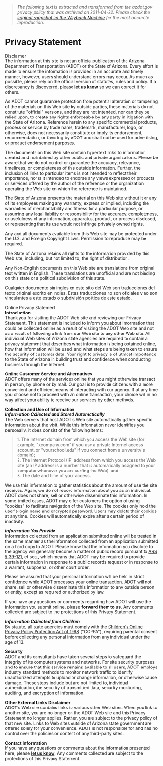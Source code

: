 > *The following text is extracted and transformed from the azdot.gov privacy policy that was archived on 2011-04-22. Please check the [original snapshot on the Wayback Machine](https://web.archive.org/web/20110422160058id_/http%3A//www.azdot.gov/Index_Docs/privacy_statement.asp) for the most accurate reproduction.*

# Privacy Statement

Disclaimer  
The information at this site is not an official publication of the Arizona Department of Transportation (ADOT) or the State of Arizona. Every effort is made to ensure the information is provided in an accurate and timely manner, however, users should understand errors may occur. As much as possible, please rely on the official version of statutes, rules and policy. If a discrepancy is discovered, please [**let us know**](https://www.azdot.gov/contact_adot/) so we can correct it for others. 

As ADOT cannot guarantee protection from potential alteration or tampering of the materials on this Web site by outside parties, these materials do not constitute "official" versions, and they are not intended, nor can they be relied upon, to create any rights enforceable by any party in litigation with the State of Arizona. Reference herein to any specific commercial products, process or service by trade name, trademark, manufacturer, logo, or otherwise, does not necessarily constitute or imply its endorsement, recommendation, or favoring by ADOT and shall not be used for advertising, or product endorsement purposes.

The documents on this Web site contain hypertext links to information created and maintained by other public and private organizations. Please be aware that we do not control or guarantee the accuracy, relevance, timeliness, or completeness of this outside information. Further, the inclusion of links to particular items is not intended to reflect their importance, nor is it intended to endorse any views expressed or products or services offered by the author of the reference or the organization operating the Web site on which the reference is maintained.

The State of Arizona presents the material on this Web site without it or any of its employees making any warranty, express or implied, including the warranties of merchantability and fitness for a particular purpose, or assuming any legal liability or responsibility for the accuracy, completeness, or usefulness of any information, apparatus, product, or process disclosed, or representing that its use would not infringe privately owned rights.

Any and all documents available from this Web site may be protected under the U.S. and Foreign Copyright Laws. Permission to reproduce may be required.

The State of Arizona retains all rights to the information provided by this Web site, including, but not limited to, the right of distribution.

Any Non-English documents on this Web site are translations from original text written in English. These translations are unofficial and are not binding on this state or a political subdivision of this state.

Cualquier documento sin ingles en este sitio del Web son traducciones del texto original escrito en ingles. Estas traducciones no son oficiales y no son vinculantes a este estado o subdivisión política de este estado.

Online Privacy Statement   
**Introduction**  
Thank you for visiting the ADOT Web site and reviewing our Privacy Statement. This statement is included to inform you about information that could be collected online as a result of visiting the ADOT Web site and not as a result of following a link from our Web site to any other Web site. All individual Web sites of Arizona state agencies are required to contain a privacy statement that describes what information is being obtained online, how that information will be used, and what steps are being taken to ensure the security of customer data. Your right to privacy is of utmost importance to the State of Arizona in building trust and confidence when conducting business through the Internet. 

**Online Customer Service and Alternatives**  
ADOT offers many of the services online that you might otherwise transact in person, by phone or by mail. Our goal is to provide citizens with a more convenient and efficient means of interacting with our agency. If at any time you choose not to proceed with an online transaction, your choice will in no way affect your ability to receive our services by other methods.

**Collection and Use of Information**  
**_Information Collected and Stored Automatically_**  
The Web servers that host ADOT's Web site automatically gather specific information about the visit. While this information never identifies you personally, it does consist of the following items:

> 1\. The Internet domain from which you access the Web site (for example, "xcompany.com" if you use a private Internet access account, or "yourschool.edu" if you connect from a university's domain);  
>  2\. The Internet Protocol (IP) address from which you access the Web site (an IP address is a number that is automatically assigned to your computer whenever you are surfing the Web); and  
>  3\. The date and time of your access.

We use this information to gather statistics about the amount of use the site receives. Again, we do not record information about you as an individual. ADOT does not share, sell or otherwise disseminate this information. In some limited cases, ADOT may offer customers the option of using "cookies" to facilitate navigation of the Web site. The cookies only hold the user's login name and encrypted password. Users may delete their cookies at any time. Cookies will automatically expire after a certain period of inactivity.

**_Information You Provide_**  
Information collected from an application submitted online will be treated in the same manner as the information collected from an application submitted on a hard copy to ADOT. Please know that the information you disclose to the agency will generally become a matter of public record pursuant to [ARS § 39-121](http://www.azleg.state.az.us/ArizonaRevisedStatutes.asp), et seq., which means that ADOT may be required to provide certain information in response to a public records request or in response to a warrant, subpoena, or other court order.

Please be assured that your personal information will be held in strict confidence while ADOT processes your online transaction. ADOT will not share, sell or otherwise disseminate this information to any outside person or entity, except as required or authorized by law.

If you have any questions or comments regarding how ADOT will use the information you submit online, please [**forward them to us**](https://www.azdot.gov/contact_adot/). Any comments collected are subject to the protections of this Privacy Statement.

_**Information Collected from Children**_  
By statute, all state agencies must comply with the [Children's Online Privacy Policy Protection Act of 1998](http://www.ftc.gov/ogc/coppa1.htm) ("COPPA"), requiring parental consent before collecting any personal information from any individual under the age of 13. 

**Security**  
ADOT and its consultants have taken several steps to safeguard the integrity of its computer systems and networks. For site security purposes and to ensure that this service remains available to all users, ADOT employs industry standard methods to monitor network traffic to identify unauthorized attempts to upload or change information, or otherwise cause damage. These steps include but are not limited to, individual authentication, the security of transmitted data, security monitoring, auditing, and encryption of information. 

**Other External Links Disclaimer**  
ADOT's Web site contains links to various other Web sites. When you link to another site, you are no longer on the ADOT Web site and this Privacy Statement no longer applies. Rather, you are subject to the privacy policy of that new site. Links to Web sites outside of Arizona state government are offered solely for your convenience. ADOT is not responsible for and has no control over the policies or content of any third-party sites.

**Contact Information**  
If you have any questions or comments about the information presented here, please [**let us know**](https://www.azdot.gov/contact_adot/). Any comments collected are subject to the protections of this Privacy Statement. 
